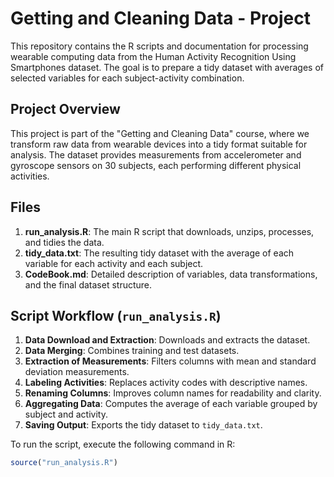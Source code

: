 # Getting and Cleaning Data - Project

This repository contains the R scripts and documentation for processing wearable computing data from the Human Activity Recognition Using Smartphones dataset. The goal is to prepare a tidy dataset with averages of selected variables for each subject-activity combination.

## Project Overview

This project is part of the "Getting and Cleaning Data" course, where we transform raw data from wearable devices into a tidy format suitable for analysis. The dataset provides measurements from accelerometer and gyroscope sensors on 30 subjects, each performing different physical activities.

## Files

1. **run_analysis.R**: The main R script that downloads, unzips, processes, and tidies the data.
2. **tidy_data.txt**: The resulting tidy dataset with the average of each variable for each activity and each subject.
3. **CodeBook.md**: Detailed description of variables, data transformations, and the final dataset structure.

## Script Workflow (`run_analysis.R`)

1. **Data Download and Extraction**: Downloads and extracts the dataset.
2. **Data Merging**: Combines training and test datasets.
3. **Extraction of Measurements**: Filters columns with mean and standard deviation measurements.
4. **Labeling Activities**: Replaces activity codes with descriptive names.
5. **Renaming Columns**: Improves column names for readability and clarity.
6. **Aggregating Data**: Computes the average of each variable grouped by subject and activity.
7. **Saving Output**: Exports the tidy dataset to `tidy_data.txt`.

To run the script, execute the following command in R:
```R
source("run_analysis.R")
